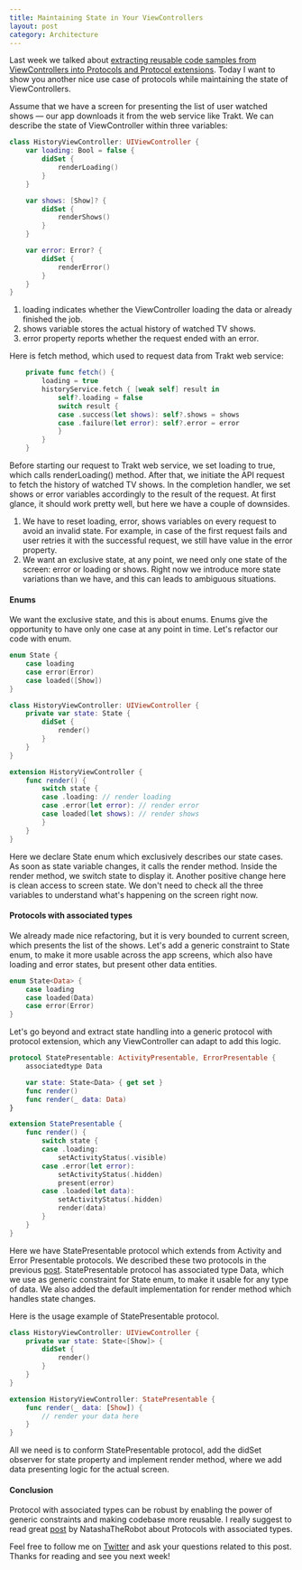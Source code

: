 ```yaml
---
title: Maintaining State in Your ViewControllers
layout: post
category: Architecture
---
```


Last week we talked about [extracting reusable code samples from ViewControllers into Protocols and Protocol extensions](/2019/01/17/using-protocols-as-composable-extensions/). Today I want to show you another nice use case of protocols while maintaining the state of ViewControllers. 

Assume that we have a screen for presenting the list of user watched shows — our app downloads it from the web service like Trakt. We can describe the state of ViewController within three variables:

```swift
class HistoryViewController: UIViewController {
    var loading: Bool = false {
        didSet {
            renderLoading()
        }
    }

    var shows: [Show]? {
        didSet {
            renderShows()
        }
    }

    var error: Error? {
        didSet {
            renderError()
        }
    }
}
```

1. loading indicates whether the ViewController loading the data or already finished the job.
2. shows variable stores the actual history of watched TV shows.
3. error property reports whether the request ended with an error.

Here is fetch method, which used to request data from Trakt web service:

```swift
    private func fetch() {
        loading = true
        historyService.fetch { [weak self] result in
            self?.loading = false
            switch result {
            case .success(let shows): self?.shows = shows
            case .failure(let error): self?.error = error
            }
        }
    }
```

Before starting our request to Trakt web service, we set loading to true, which calls renderLoading() method. After that, we initiate the API request to fetch the history of watched TV shows. In the completion handler, we set shows or error variables accordingly to the result of the request. At first glance, it should work pretty well, but here we have a couple of downsides.

1. We have to reset loading, error, shows variables on every request to avoid an invalid state. For example, in case of the first request fails and user retries it with the successful request, we still have value in the error property.
2. We want an exclusive state, at any point, we need only one state of the screen: error or loading or shows. Right now we introduce more state variations than we have, and this can leads to ambiguous situations.

#### Enums
We want the exclusive state, and this is about enums. Enums give the opportunity to have only one case at any point in time. Let's refactor our code with enum.

```swift
enum State {
    case loading
    case error(Error)
    case loaded([Show])
}

class HistoryViewController: UIViewController {
    private var state: State {
        didSet {
            render()
        }
    }
}

extension HistoryViewController {
    func render() {
        switch state {
        case .loading: // render loading
        case .error(let error): // render error
        case loaded(let shows): // render shows
        }
    }
}
```

Here we declare State enum which exclusively describes our state cases. As soon as state variable changes, it calls the render method. Inside the render method, we switch state to display it. Another positive change here is clean access to screen state. We don't need to check all the three variables to understand what's happening on the screen right now.

#### Protocols with associated types
We already made nice refactoring, but it is very bounded to current screen, which presents the list of the shows. Let's add a generic constraint to State enum, to make it more usable across the app screens, which also have loading and error states, but present other data entities.

```swift
enum State<Data> {
    case loading
    case loaded(Data)
    case error(Error)
}
```

Let's go beyond and extract state handling into a generic protocol with protocol extension, which any ViewController can adapt to add this logic.

```swift
protocol StatePresentable: ActivityPresentable, ErrorPresentable {
    associatedtype Data

    var state: State<Data> { get set }
    func render()
    func render(_ data: Data)
}

extension StatePresentable {
    func render() {
        switch state {
        case .loading:
            setActivityStatus(.visible)
        case .error(let error):
            setActivityStatus(.hidden)
            present(error)
        case .loaded(let data):
            setActivityStatus(.hidden)
            render(data)
        }
    }
}
```

Here we have StatePresentable protocol which extends from Activity and Error Presentable protocols. We described these two protocols in the previous [post](/2019/01/17/using-protocols-as-composable-extensions/).
StatePresentable protocol has associated type Data, which we use as generic constraint for State enum, to make it usable for any type of data. We also added the default implementation for render method which handles state changes.

Here is the usage example of StatePresentable protocol.

```swift
class HistoryViewController: UIViewController {
    private var state: State<[Show]> {
        didSet {
            render()
        }
    }
}

extension HistoryViewController: StatePresentable {
    func render(_ data: [Show]) {
        // render your data here
    }
}
```

All we need is to conform StatePresentable protocol, add the didSet observer for state property and implement render method, where we add data presenting logic for the actual screen.

#### Conclusion
Protocol with associated types can be robust by enabling the power of generic constraints and making codebase more reusable. I really suggest to read great [post](https://www.natashatherobot.com/swift-what-are-protocols-with-associated-types/) by NatashaTheRobot about Protocols with associated types. 

Feel free to follow me on [Twitter](https://twitter.com/mecid) and ask your questions related to this post. Thanks for reading and see you next week!